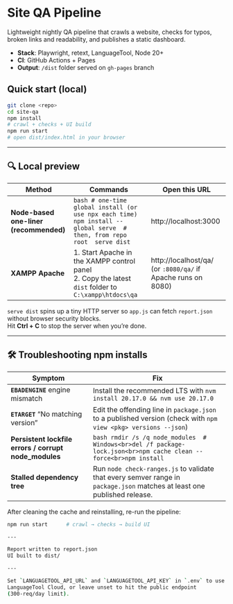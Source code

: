 # Site QA Pipeline

Lightweight nightly QA pipeline that crawls a website, checks for typos,
broken links and readability, and publishes a static dashboard.

* **Stack**: Playwright, retext, LanguageTool, Node 20+
* **CI**: GitHub Actions + Pages
* **Output**: `/dist` folder served on `gh-pages` branch

## Quick start (local)

```bash
git clone <repo>
cd site-qa
npm install
# crawl + checks + UI build
npm run start
# open dist/index.html in your browser
```
---

## 🔍 Local preview

| Method | Commands | Open this URL |
|--------|----------|---------------|
| **Node-based one-liner (recommended)** | ```bash # one-time global install (or use npx each time)  npm install --global serve  # then, from repo root  serve dist          ``` | http://localhost:3000 |
| **XAMPP Apache** | 1. Start Apache in the XAMPP control panel<br>2. Copy the latest `dist` folder to `C:\xampp\htdocs\qa` | http://localhost/qa/ (or `:8080/qa/` if Apache runs on 8080) |

`serve dist` spins up a tiny HTTP server so `app.js` can fetch
`report.json` without browser security blocks.  
Hit **Ctrl + C** to stop the server when you’re done.

---

## 🛠️  Troubleshooting npm installs

| Symptom | Fix |
|---------|-----|
| **`EBADENGINE`** engine mismatch | Install the recommended LTS with `nvm install 20.17.0 && nvm use 20.17.0` |
| **`ETARGET`** “No matching version” | Edit the offending line in `package.json` to a published version (check with `npm view <pkg> versions --json`) |
| **Persistent lockfile errors / corrupt node_modules** | ```bash rmdir /s /q node_modules  # Windows<br>del /f package-lock.json<br>npm cache clean --force<br>npm install``` |
| **Stalled dependency tree** | Run `node check-ranges.js` to validate that every semver range in `package.json` matches at least one published release. |

After cleaning the cache and reinstalling, re-run the pipeline:

```bash
npm run start      # crawl → checks → build UI

---

Report written to report.json
UI built to dist/

---

Set `LANGUAGETOOL_API_URL` and `LANGUAGETOOL_API_KEY` in `.env` to use
LanguageTool Cloud, or leave unset to hit the public endpoint
(300‑req/day limit).